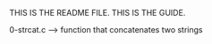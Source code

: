 THIS IS THE README FILE. THIS IS THE GUIDE.

0-strcat.c --> function that concatenates two strings


